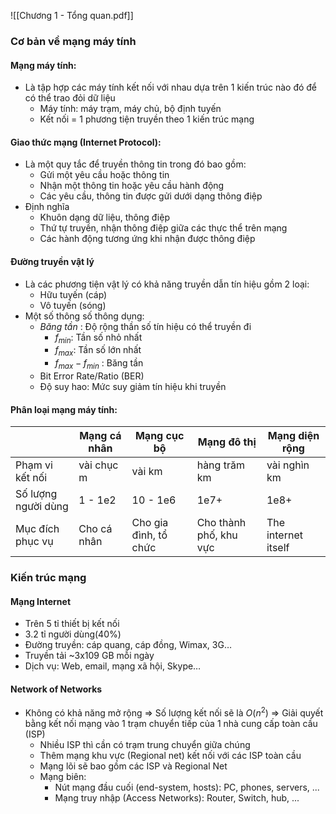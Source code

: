 ![[Chương 1 - Tổng quan.pdf]]
### Cơ bản về mạng máy tính
#### Mạng máy tính:
- Là tập hợp các máy tính kết nối với nhau dựa trên 1 kiến trúc nào đó để có thể trao đỏi dữ liệu
	- Máy tính: máy trạm, máy chủ, bộ định tuyến
	- Kết nối = 1 phương tiện truyền theo 1 kiến trúc mạng
#### Giao thức mạng (Internet Protocol):
- Là một quy tắc để truyền thông tin trong đó bao gồm:
	- Gửi một yêu cầu hoặc thông tin
	- Nhận một thông tin hoặc yêu cầu hành động
	- Các yêu cầu, thông tin được gửi dưới dạng thông điệp
- Định nghĩa 
	- Khuôn dạng dữ liệu, thông điệp 
	- Thứ tự truyền, nhận thông điệp giữa các thực thể trên mạng  
	- Các hành động tương ứng khi nhận được thông điệp
#### Đường truyền vật lý
- Là các phương tiện vật lý có khả năng truyền dẫn tín hiệu gồm 2 loại:
	- Hữu tuyến (cáp)
	- Vô tuyến (sóng)
- Một số thông số thông dụng:
	- *Băng tần* : Độ rộng thần số tín hiệu có thể truyền đi
		- $f_{min}$: Tần số nhỏ nhất
		- $f_{max}$: Tần số lớn nhất
		- $f_{max} - f_{min}$ : Băng tần
	- Bit Error Rate/Ratio (BER)
	- Độ suy hao: Mức suy giảm tín hiệu khi truyền
#### Phân loại mạng máy tính:

|                     | Mạng cá nhân | Mạng cục bộ           | Mạng đô thị            | Mạng diện rộng      |
| ------------------- | ------------ | --------------------- | ---------------------- | ------------------- |
| Phạm vi kết nối     | vài chục m   | vài km                | hàng trăm km           | vài nghìn km        |
| Số lượng người dùng | 1 - 1e2      | 10 - 1e6              | 1e7+                   | 1e8+                |
| Mục đích phục vụ    | Cho cá nhân  | Cho gia đình, tổ chức | Cho thành phố, khu vực | The internet itself |

### Kiến trúc mạng
#### Mạng Internet
-  Trên 5 tỉ thiết bị kết nối  
- 3.2 tỉ người dùng(40%)  
- Đường truyền: cáp quang, cáp đồng, Wimax, 3G…  
- Truyền tải ~3x109 GB mỗi ngày  
- Dịch vụ: Web, email, mạng xã hội, Skype…
#### Network of Networks
- Không có khả năng mở rộng $\Rightarrow$ Số lượng kết nối sẽ là $O(n^2)$ 
	$\Rightarrow$ Giải quyết bằng kết nối mạng vào 1 trạm chuyển tiếp của 1 nhà cung cấp toàn cầu (ISP)
	- Nhiều ISP thì cần có trạm trung chuyển giữa chúng
	- Thêm mạng khu vực (Regional net) kết nối với các ISP toàn cầu
	- Mạng lõi sẽ bao gồm các ISP và Regional Net
	- Mạng biên: 
		- Nút mạng đầu cuối (end-system, hosts): PC, phones, servers, ...
		- Mạng truy nhập (Access Networks): Router, Switch, hub, ...

